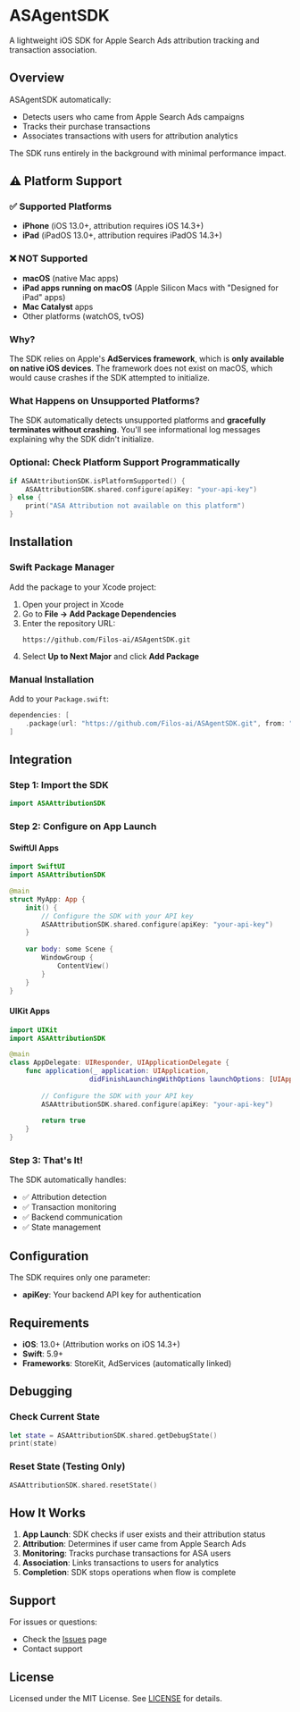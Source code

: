 # ASAgentSDK

A lightweight iOS SDK for Apple Search Ads attribution tracking and transaction association.

## Overview

ASAgentSDK automatically:
- Detects users who came from Apple Search Ads campaigns
- Tracks their purchase transactions
- Associates transactions with users for attribution analytics

The SDK runs entirely in the background with minimal performance impact.

## ⚠️ Platform Support

### ✅ Supported Platforms
- **iPhone** (iOS 13.0+, attribution requires iOS 14.3+)
- **iPad** (iPadOS 13.0+, attribution requires iPadOS 14.3+)

### ❌ NOT Supported
- **macOS** (native Mac apps)
- **iPad apps running on macOS** (Apple Silicon Macs with "Designed for iPad" apps)
- **Mac Catalyst** apps
- Other platforms (watchOS, tvOS)

### Why?
The SDK relies on Apple's **AdServices framework**, which is **only available on native iOS devices**. The framework does not exist on macOS, which would cause crashes if the SDK attempted to initialize.

### What Happens on Unsupported Platforms?
The SDK automatically detects unsupported platforms and **gracefully terminates without crashing**. You'll see informational log messages explaining why the SDK didn't initialize.

### Optional: Check Platform Support Programmatically
```swift
if ASAAttributionSDK.isPlatformSupported() {
    ASAAttributionSDK.shared.configure(apiKey: "your-api-key")
} else {
    print("ASA Attribution not available on this platform")
}
```

## Installation

### Swift Package Manager

Add the package to your Xcode project:

1. Open your project in Xcode
2. Go to **File → Add Package Dependencies**
3. Enter the repository URL:
   ```
   https://github.com/Filos-ai/ASAgentSDK.git
   ```
4. Select **Up to Next Major** and click **Add Package**

### Manual Installation

Add to your `Package.swift`:

```swift
dependencies: [
    .package(url: "https://github.com/Filos-ai/ASAgentSDK.git", from: "1.1.3")
]
```

## Integration

### Step 1: Import the SDK

```swift
import ASAAttributionSDK
```

### Step 2: Configure on App Launch

#### SwiftUI Apps

```swift
import SwiftUI
import ASAAttributionSDK

@main
struct MyApp: App {
    init() {
        // Configure the SDK with your API key
        ASAAttributionSDK.shared.configure(apiKey: "your-api-key")
    }
    
    var body: some Scene {
        WindowGroup {
            ContentView()
        }
    }
}
```

#### UIKit Apps

```swift
import UIKit
import ASAAttributionSDK

@main
class AppDelegate: UIResponder, UIApplicationDelegate {
    func application(_ application: UIApplication, 
                    didFinishLaunchingWithOptions launchOptions: [UIApplication.LaunchOptionsKey: Any]?) -> Bool {
        
        // Configure the SDK with your API key
        ASAAttributionSDK.shared.configure(apiKey: "your-api-key")
        
        return true
    }
}
```

### Step 3: That's It!

The SDK automatically handles:
- ✅ Attribution detection
- ✅ Transaction monitoring
- ✅ Backend communication
- ✅ State management

## Configuration

The SDK requires only one parameter:

- **apiKey**: Your backend API key for authentication

## Requirements

- **iOS**: 13.0+ (Attribution works on iOS 14.3+)
- **Swift**: 5.9+
- **Frameworks**: StoreKit, AdServices (automatically linked)

## Debugging

### Check Current State
```swift
let state = ASAAttributionSDK.shared.getDebugState()
print(state)
```

### Reset State (Testing Only)
```swift
ASAAttributionSDK.shared.resetState()
```

## How It Works

1. **App Launch**: SDK checks if user exists and their attribution status
2. **Attribution**: Determines if user came from Apple Search Ads
3. **Monitoring**: Tracks purchase transactions for ASA users
4. **Association**: Links transactions to users for analytics
5. **Completion**: SDK stops operations when flow is complete

## Support

For issues or questions:
- Check the [Issues](https://github.com/Filos-ai/ASAgentSDK/issues) page
- Contact support

## License

Licensed under the MIT License. See [LICENSE](LICENSE) for details. 
